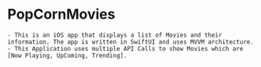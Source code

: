 # PopCornMovies
    - This is an iOS app that displays a list of Movies and their information. The app is written in SwiftUI and uses MVVM architecture.     - This Application uses multiple API Calls to show Movies which are [Now Playing, UpComing, Trending].
